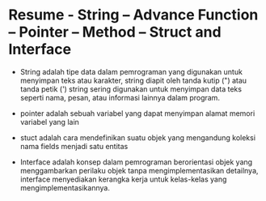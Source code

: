 # Resume - String – Advance Function – Pointer – Method – Struct and Interface

 - String adalah tipe data dalam pemrograman yang digunakan untuk menyimpan teks atau karakter, string diapit oleh tanda kutip (") atau tanda petik (') string sering digunakan untuk menyimpan data teks seperti nama, pesan, atau informasi lainnya dalam program.
   
 - pointer adalah sebuah variabel yang dapat menyimpan alamat memori variabel yang lain
 
 - stuct adalah cara mendefinikan suatu objek yang mengandung koleksi nama fields menjadi satu entitas

 - Interface adalah konsep dalam pemrograman berorientasi objek yang menggambarkan perilaku objek tanpa mengimplementasikan detailnya, interface menyediakan kerangka kerja untuk kelas-kelas yang mengimplementasikannya.
